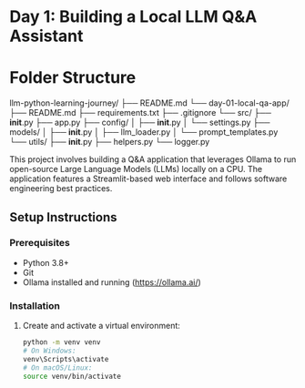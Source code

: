 # Day 1: Building a Local LLM Q&A Assistant

# Folder Structure

llm-python-learning-journey/
├── README.md
└── day-01-local-qa-app/
    ├── README.md
    ├── requirements.txt
    ├── .gitignore
    └── src/
        ├── __init__.py
        ├── app.py
        ├── config/
        │   ├── __init__.py
        │   └── settings.py
        ├── models/
        │   ├── __init__.py
        │   ├── llm_loader.py
        │   └── prompt_templates.py
        └── utils/
            ├── __init__.py
            ├── helpers.py
            └── logger.py
            

This project involves building a Q&A application that leverages Ollama to run open-source Large Language Models (LLMs) locally on a CPU. The application features a Streamlit-based web interface and follows software engineering best practices.

## Setup Instructions

### Prerequisites
- Python 3.8+
- Git
- Ollama installed and running (https://ollama.ai/)

### Installation
1. Create and activate a virtual environment:
   ```bash
   python -m venv venv
   # On Windows:
   venv\Scripts\activate
   # On macOS/Linux:
   source venv/bin/activate